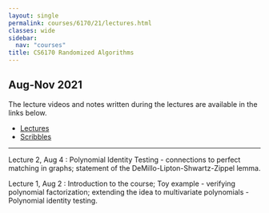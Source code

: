 ```yaml
---
layout: single
permalink: courses/6170/21/lectures.html
classes: wide
sidebar:
  nav: "courses"
title: CS6170 Randomized Algorithms
---
```


## Aug-Nov 2021

The lecture videos and notes written during the lectures are available in the links below.
- [Lectures](https://drive.google.com/drive/folders/1xnNnWubteTBNMIvmvtjj1fXwqO5fo_So?usp=sharing)
- [Scribbles](https://drive.google.com/drive/folders/1Qe_6Kr5V5LlGuCRcxGxqcOnaoGHpS57X?usp=sharing)

---

Lecture 2, Aug 4
: Polynomial Identity Testing - connections to perfect matching in graphs; statement of the DeMillo-Lipton-Shwartz-Zippel lemma.

Lecture 1, Aug 2
: Introduction to the course; Toy example - verifying polynomial factorization; extending the idea to multivariate polynomials - Polynomial identity testing.
